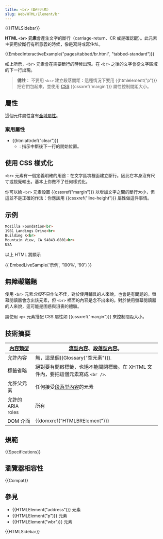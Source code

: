 ```yaml
---
title: <br>（斷行元素）
slug: Web/HTML/Element/br
---
```


{{HTMLSidebar}}

**HTML `<br>` 元素**會產生文字的斷行（carriage-return、CR 或是確認鍵）。此元素主要用於斷行有所意義的時候，像是寫詩或寫住址。

{{EmbedInteractiveExample("pages/tabbed/br.html", "tabbed-standard")}}

如上所示，`<br>` 元素會在需要斷行的時候出現。在 `<br>` 之後的文字會從文字區域的下一行出現。

> **備註：** 不要用 `<br>` 建立段落間距：這種情況下要用 {{htmlelement("p")}} 把它們包起來，並使用 [CSS](/zh-TW/docs/CSS) {{cssxref('margin')}} 屬性控制間距大小。

## 屬性

這個元件屬性含有[全域屬性](/zh-TW/docs/HTML/Global_attributes)。

### 棄用屬性

- {{htmlattrdef("clear")}}
  - : 指示中斷後下一行的開始位置。

## 使用 CSS 樣式化

`<br>` 元素有一個定義明確的用途：在文字區塊裡面建立斷行。因此它本身沒有尺寸或視覺輸出，基本上你做不了任何樣式化。

你可以給 `<br>` 元素設置 {{cssxref("margin")}} 以增加文字之間的斷行大小，但這並不是正確的作法：你應該用 {{cssxref("line-height")}} 屬性做這件事情。

## 示例

```html
Mozilla Foundation<br>
1981 Landings Drive<br>
Building K<br>
Mountain View, CA 94043-0801<br>
USA
```

以上 HTML 將顯示

{{ EmbedLiveSample('示例', '100%', '90') }}

## 無障礙議題

使用 `<br>` 元素*分段*不只作法不佳，對於使用輔具的人來說，也會是有問題的。螢幕閱讀器會念出該元素，但 `<br>` 裡面的內容是念不出來的。對於使用螢幕閱讀器的人來說，這可能是困惑與沮喪的體驗。

請使用 `<p>` 元素搭配 CSS 屬性如 {{cssxref("margin")}} 來控制間距大小。

## 技術摘要

| [內容類型](/zh-TW/docs/HTML/Content_categories) | [流型內容](/zh-TW/docs/HTML/Content_categories#Flow_content)、[段落型內容](/zh-TW/docs/HTML/Content_categories#Phrasing_content)。 |
| ----------------------------------------------- | ---------------------------------------------------------------------------------------------------------------------------------- |
| 允許內容                                        | 無，這是個{{Glossary("空元素")}}.                                                                                        |
| 標籤省略                                        | 絕對要有開啟標籤，也絕不能關閉標籤。在 XHTML 文件內，要把這個元素寫成 `<br />`.                                                    |
| 允許父元素                                      | 任何接受[段落型內容](/zh-TW/docs/HTML/Content_categories#Phrasing_content)的元素                                                   |
| 允許的 ARIA roles                               | 所有                                                                                                                               |
| DOM 介面                                        | {{domxref("HTMLBRElement")}}                                                                                               |

## 規範

{{Specifications}}

## 瀏覽器相容性

{{Compat}}

## 參見

- {{HTMLElement("address")}} 元素
- {{HTMLElement("p")}} 元素
- {{HTMLElement("wbr")}} 元素

{{HTMLSidebar}}

